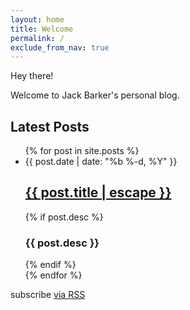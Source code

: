 ```yaml
---
layout: home
title: Welcome
permalink: /
exclude_from_nav: true
---
```


Hey there!

Welcome to Jack Barker's personal blog.


<h2>Latest Posts</h2>
<ul class="post-list">
  {% for post in site.posts %}
    
   <li {% if post.draft == true %}class="draft-post"{% endif %}>
        <span class="post-meta">
            {{ post.date | date: "%b %-d, %Y" }}
        </span>
        <a class="post-link" href="{{ post.url | prepend: site.baseurl }}">
            <h2 class="post-title">{{ post.title | escape }}</h2>
        </a>
        {% if post.desc %}
            <h3 class="post-subtitle">{{ post.desc }}</h3>
        {% endif %}
    </li>
  {% endfor %}
</ul>

<p class="rss-subscribe">subscribe <a href="{{ "/feed.xml" | prepend: site.baseurl }}">via RSS</a></p>
